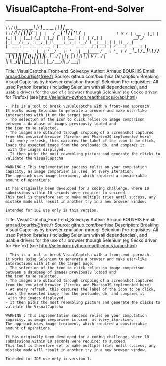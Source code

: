 # VisualCaptcha-Front-end-Solver

 __     ___                 _  ____            _       _                        
 \ \   / (_)___ _   _  __ _| |/ ___|__ _ _ __ | |_ ___| |__   __ _              
  \ \ / /| / __| | | |/ _` | | |   / _` | '_ \| __/ __| '_ \ / _` |             
   \ V / | \__ \ |_| | (_| | | |__| (_| | |_) | || (__| | | | (_| |             
  __\_/  |_|___/\__,_|\__,_|_|\____\__,_| .__/ \__\___|_| |_|\__,_|             
 |  ___| __ ___  _ __ | |_       ___ _ _|_| __| | / ___|  ___ | |_   _____ _ __ 
 | |_ | '__/ _ \| '_ \| __|____ / _ \ '_ \ / _` | \___ \ / _ \| \ \ / / _ \ '__|
 |  _|| | | (_) | | | | ||_____|  __/ | | | (_| |  ___) | (_) | |\ V /  __/ |   
 |_|  |_|  \___/|_| |_|\__|     \___|_| |_|\__,_| |____/ \___/|_| \_/ \___|_|   
                                                                                
                                                                               
Title:                  VisualCaptcha_Front-end_Solver.py
Author:                 Arnaud BOURHIS
Email:                  arnaud.bourhis@free.fr
Source:                 github.com/bourhisa
Description:            Breaking Visual Captchas by browser emulation through Selenium
Pre-requisites:         All used Python libraries (including Selenium with all dependencies), and usable drivers
                        for the use of a browser thourgh Selenium (eg Gecko driver for Firefox)
                        (see http://selenium-python.readthedocs.io/api.html)


    - This is a tool to break VisualCaptcha with a front-end approach.
    It works using Selenium to generate a browser and make user-like interactions with it on the target page.
    - The selection of the icon to click relies on image comparison between a database of images previously loaded and
    the icon to be selected.
    - The images are obtained through cropping of a screenshot captured from the emulated browser (Firefox and PhantomJS implemented here)
    - At every refresh, this captures the label of the icon to be click, loads the expected image from the preloaded db, and compares it
     with the images displayed.
    - It then picks the most resembling picture and generate the clicks to validate the VisualCaptcha

    WARNING : This implementation success relies on your computation capacity, as image comparison is used  at every iteration.
    The approach uses image treatment, which required a considerable amount of operations.

    It has originally been developed for a coding challenge, where 10 submissions within 10 seconds were required to succeed.
    This tool is therefore set to make multiple tries until success, any mistake made will result in another try in a new browser window.

    Intended for IDE use only in this version.


Title:                  VisualCaptcha_Front-end_Solver.py
Author:                 Arnaud BOURHIS
Email:                  arnaud.bourhis@free.fr
Source:                 github.com/bourhisa
Description:            Breaking Visual Captchas by browser emulation through Selenium
Pre-requisites:         All used Python libraries (including Selenium with all dependencies), and usable drivers
                        for the use of a browser thourgh Selenium (eg Gecko driver for Firefox)
                        (see http://selenium-python.readthedocs.io/api.html)


    - This is a tool to break VisualCaptcha with a front-end approach.
    It works using Selenium to generate a browser and make user-like interactions with it on the target page.
    - The selection of the icon to click relies on image comparison between a database of images previously loaded and
    the icon to be selected.
    - The images are obtained through cropping of a screenshot captured from the emulated browser (Firefox and PhantomJS implemented here)
    - At every refresh, this captures the label of the icon to be click, loads the expected image from the preloaded db, and compares it
     with the images displayed.
    - It then picks the most resembling picture and generate the clicks to validate the VisualCaptcha

    WARNING : This implementation success relies on your computation capacity, as image comparison is used  at every iteration.
    The approach uses image treatment, which required a considerable amount of operations.

    It has originally been developed for a coding challenge, where 10 submissions within 10 seconds were required to succeed.
    This tool is therefore set to make multiple tries until success, any mistake made will result in another try in a new browser window.

    Intended for IDE use only in version 1.
